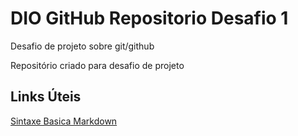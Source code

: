 # DIO GitHub Repositorio Desafio 1
Desafio de projeto sobre git/github

Repositório criado para desafio de projeto
## Links Úteis
[Sintaxe Basica Markdown](https://www.markdownguide.org/)
